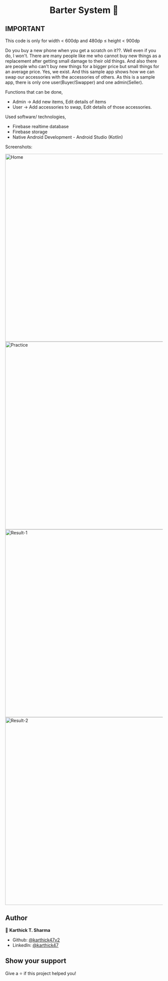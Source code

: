 <h1 align="center">Barter System 🤝</h1>

## IMPORTANT
This code is only for width < 600dp and 480dp ≤ height < 900dp

Do you buy a new phone when you get a scratch on it??. Well even if you do, I won't. There are many people like me who cannot buy new things as a replacement after getting small damage to their old things. And also there are people who can't buy new things for a bigger price but small things for an average price. Yes, we exist. And this sample app shows how we can swap our accessories with the accessories of others. As this is a sample app, there is only one user(Buyer/Swapper) and one admin(Seller).     

Functions that can be done,

- Admin -> Add new items, Edit details of items 
- User -> Add accessories to swap, Edit details of those accessories. 

Used software/ technologies,

- Firebase realtime database
- Firebase storage
- Native Android Development - Android Studio (Kotlin)

Screenshots:

<img src="img/home.png" alt="Home" style="width: 600px"/>
<img src="img/prac.png" alt="Practice" style="width: 600px"/>
<img src="img/result-1.png" alt="Result-1" style="width: 600px"/>
<img src="img/result-2.png" alt="Result-2" style="width: 600px"/>

## Author

👤 **Karthick T. Sharma**

- Github: [@karthick47v2](https://github.com/karthick47v2)
- LinkedIn: [@karthick47](https://linkedin.com/in/karthick47)

## Show your support

Give a ⭐️ if this project helped you!
